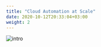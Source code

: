 ```yaml
---
title: "Cloud Automation at Scale"
date: 2020-10-12T20:33:04+03:00
weight: 2
---
```


![intro](/images/intro/intro.png)